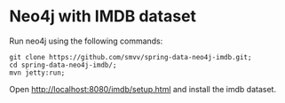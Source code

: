 # Neo4j with IMDB dataset

Run neo4j using the following commands:

~~~
git clone https://github.com/smvv/spring-data-neo4j-imdb.git;
cd spring-data-neo4j-imdb/;
mvn jetty:run;
~~~

Open <http://localhost:8080/imdb/setup.html> and install the imdb dataset.
